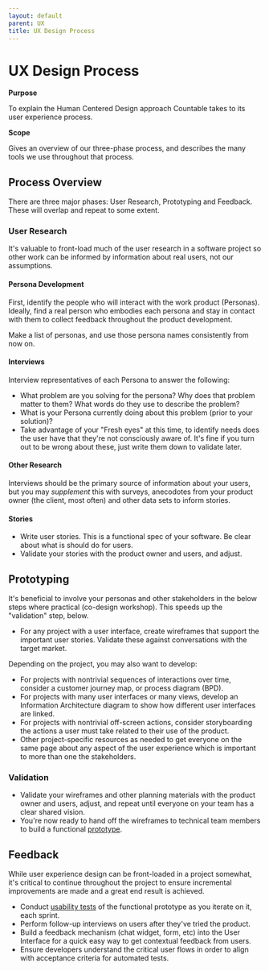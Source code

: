 ```yaml
---
layout: default
parent: UX
title: UX Design Process
---
```


# UX Design Process

**Purpose**

To explain the Human Centered Design approach Countable takes to its
user experience process.

**Scope**

Gives an overview of our three-phase process, and describes the many
tools we use throughout that process.

## Process Overview

There are three major phases: User Research, Prototyping and Feedback.
These will overlap and repeat to some extent.

### User Research

It's valuable to front-load much of the user research in a software
project so other work can be informed by information about real users,
not our assumptions.

#### Persona Development

First, identify the people who will interact with the work product
(Personas). Ideally, find a real person who embodies each persona and
stay in contact with them to collect feedback throughout the product
development.

Make a list of personas, and use those persona names consistently from
now on.

#### Interviews

Interview representatives of each Persona to answer the following:

  - What problem are you solving for the persona? Why does that problem
    matter to them? What words do they use to describe the problem?
  - What is your Persona currently doing about this problem (prior to
    your solution)?
  - Take advantage of your "Fresh eyes" at this time, to identify needs
    does the user have that they're not consciously aware of. It's fine
    if you turn out to be wrong about these, just write them down to
    validate later.

#### Other Research

Interviews should be the primary source of information about your users,
but you may *supplement* this with surveys, anecodotes from your product
owner (the client, most often) and other data sets to inform stories.

#### Stories

  - Write user stories. This is a functional spec of your software. Be
    clear about what is should do for users.
  - Validate your stories with the product owner and users, and adjust.

## Prototyping

It's beneficial to involve your personas and other stakeholders in the
below steps where practical (co-design workshop). This speeds up the
"validation" step, below.

  - For any project with a user interface, create wireframes that
    support the important user stories. Validate these against
    conversations with the target market.

Depending on the project, you may also want to develop:

  - For projects with nontrivial sequences of interactions over time,
    consider a customer journey map, or process diagram (BPD).
  - For projects with many user interfaces or many views, develop an
    Information Architecture diagram to show how different user
    interfaces are linked.
  - For projects with nontrivial off-screen actions, consider
    storyboarding the actions a user must take related to their use of
    the product.
  - Other project-specific resources as needed to get everyone on the
    same page about any aspect of the user experience which is important
    to more than one the stakeholders.

### Validation

  - Validate your wireframes and other planning materials with the
    product owner and users, adjust, and repeat until everyone on your
    team has a clear shared vision.
  - You're now ready to hand off the wireframes to technical team
    members to build a functional [prototype](../../developers/PROTOTYPING/).

## Feedback

While user experience design can be front-loaded in a project somewhat,
it's critical to continue throughout the project to ensure incremental
improvements are made and a great end result is achieved.

  - Conduct [usability tests](USABILITY_TESTING.md) of the functional
    prototype as you iterate on it, each sprint.
  - Perform follow-up interviews on users after they've tried the
    product.
  - Build a feedback mechanism (chat widget, form, etc) into the User
    Interface for a quick easy way to get contextual feedback from
    users.
  - Ensure developers understand the critical user flows in order to
    align with acceptance criteria for automated tests.
